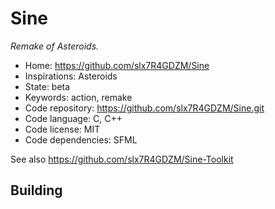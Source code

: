 # Sine

_Remake of Asteroids._

- Home: https://github.com/slx7R4GDZM/Sine
- Inspirations: Asteroids
- State: beta
- Keywords: action, remake
- Code repository: https://github.com/slx7R4GDZM/Sine.git
- Code language: C, C++
- Code license: MIT
- Code dependencies: SFML

See also https://github.com/slx7R4GDZM/Sine-Toolkit

## Building
